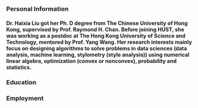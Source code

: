 ### Personal Information
#### Dr. Haixia Liu got her Ph. D degree from The Chinese University of Hong Kong, supervised by Prof. Raymond H. Chan. Before joining HUST, she was working as a postdoc at The Hong Kong University of Science and Technology, mentored by Prof.  Yang Wang. Her research interests mainly focus on designing algorithms to solve problems in data sciences (data analysis, machine learning, stylometry (style analysis)) using numerical linear algebra, optimization (convex or nonconvex), probability and statistics.
### Education
### Employment
